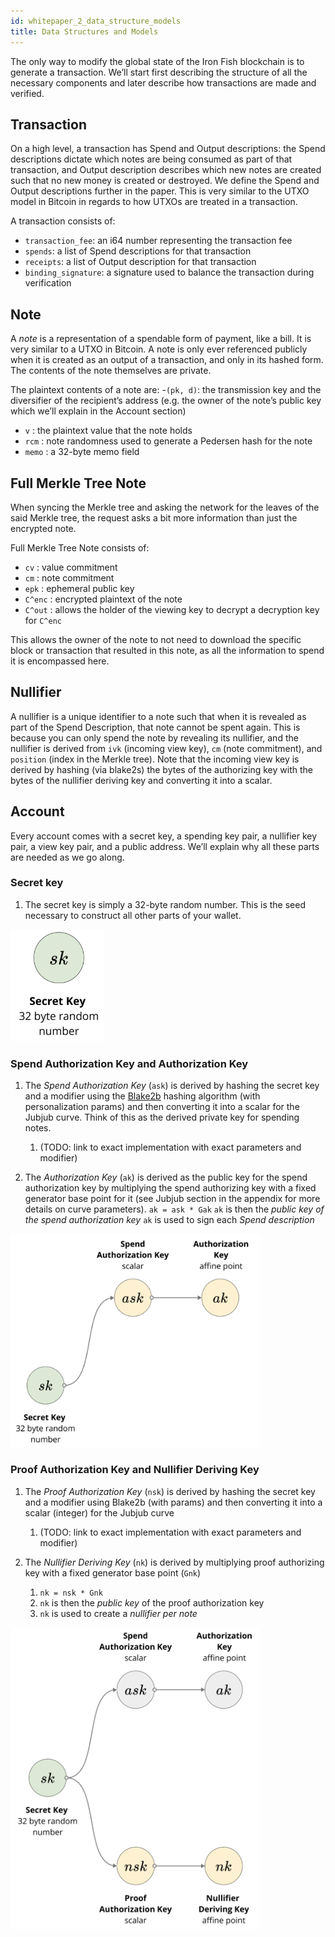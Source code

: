 ```yaml
---
id: whitepaper_2_data_structure_models
title: Data Structures and Models
---
```


The only way to modify the global state of the Iron Fish blockchain is to generate a transaction. We’ll start first describing the structure of all the necessary components and later describe how transactions are made and verified.

## Transaction

On a high level, a transaction has Spend and Output descriptions: the Spend descriptions dictate which notes are being consumed as part of that transaction, and Output description describes which new notes are created such that no new money is created or destroyed. We define the Spend and Output descriptions further in the paper. This is very similar to the UTXO model in Bitcoin in regards to how UTXOs are treated in a transaction.

A transaction consists of:
- `transaction_fee`: an i64 number representing the transaction fee
- `spends`: a list of Spend descriptions for that transaction
- `receipts`: a list of Output description for that transaction
- `binding_signature`: a signature used to balance the transaction during verification

## Note

A *note* is a representation of a spendable form of payment, like a bill. It is very similar to a UTXO in Bitcoin. A note is only ever referenced publicly when it is created as an output of a transaction, and only in its hashed form. The contents of the note themselves are private.

The plaintext contents of a note are:
-`(pk, d)`: the transmission key and the diversifier of the recipient’s address (e.g. the owner of the note’s public key which we’ll explain in the Account section)
- `v`     : the plaintext value that the note holds
- `rcm`   : note randomness used to generate a Pedersen hash for the note
- `memo`  : a 32-byte memo field

## Full Merkle Tree Note

When syncing the Merkle tree and asking the network for the leaves of the said Merkle tree, the request asks a bit more information than just the encrypted note.

Full Merkle Tree Note consists of:
- `cv`		  : value commitment
- `cm` 		  : note commitment
- `epk` 		: ephemeral public key
- `C^enc` 	: encrypted plaintext of the note
- `C^out`	 	: allows the holder of the viewing key to decrypt a decryption key for `C^enc`

This allows the owner of the note to not need to download the specific block or transaction that resulted in this note, as all the information to spend it is encompassed here.

## Nullifier

A nullifier is a unique identifier to a note such that when it is revealed as part of the Spend Description, that note cannot be spent again. This is because you can only spend the note by revealing its nullifier, and the nullifier is derived from `ivk` (incoming view key), `cm` (note commitment), and `position` (index in the Merkle tree). Note that the incoming view key is derived by hashing (via blake2s) the bytes of the authorizing key with the bytes of the nullifier deriving key and converting it into a scalar.

## Account

Every account comes with a secret key, a spending key pair, a nullifier key pair, a view key pair, and a public address. We’ll explain why all these parts are needed as we go along.

### Secret key

1. The secret key is simply a 32-byte random number. This is the seed necessary to construct all other parts of your wallet.

<img src='./assets/2_data_structure_models_secret_key.png' width="150" />

### Spend Authorization Key and Authorization Key
1. The _Spend Authorization Key_ (`ask`) is derived by hashing the secret key and a modifier using the [Blake2b](https://blake2.net/) hashing algorithm (with personalization params) and then converting it into a scalar for the Jubjub curve. Think of this as the derived private key for spending notes.
    1. (TODO: link to exact implementation with exact parameters and modifier)

2. The _Authorization Key_ (`ak`) is derived as the public key for the spend authorization key by multiplying the spend authorizing key with a fixed generator base point for it (see Jubjub section in the appendix for more details on curve parameters).
`ak = ask * Gak`
`ak` is then the _public key of the spend authorization key_
`ak` is used to sign each _Spend description_

<img src='./assets/2_data_structure_models_secret_key_spend_authorization_key.png' width="400" />

### Proof Authorization Key and Nullifier Deriving Key
1. The _Proof Authorization Key_ (`nsk`) is derived by hashing the secret key and a modifier using Blake2b (with params) and then converting it into a scalar (integer) for the Jubjub curve
    1. (TODO: link to exact implementation with exact parameters and modifier)

2. The _Nullifier Deriving Key_ (`nk`)  is derived by multiplying proof authorizing key with a fixed generator base point (`Gnk`)
    1. `nk = nsk * Gnk`
    2. `nk` is then the _public key_ of the proof authorization key
    3. `nk` is used to create a _nullifier per note_

<img src='./assets/2_data_structure_models_nullifier_deriving_key.png' width="400" />